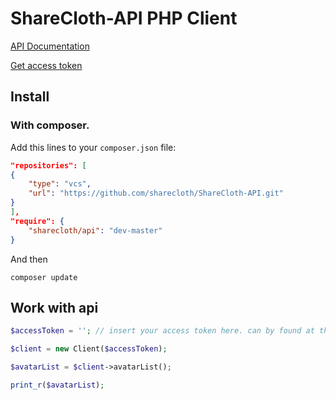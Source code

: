 # ShareCloth-API PHP Client

[API Documentation](API.md) 

[Get access token](http://app.sharecloth.com/en/account/api-page)

## Install

### With composer. 

Add this lines to your `composer.json` file:

```json
"repositories": [
{
    "type": "vcs",
    "url": "https://github.com/sharecloth/ShareCloth-API.git"
}
],
"require": {
    "sharecloth/api": "dev-master"
}
```

And then

`composer update`


## Work with api

```php
$accessToken = ''; // insert your access token here. can by found at this page: http://app.sharecloth.com/en/account/api-page

$client = new Client($accessToken);

$avatarList = $client->avatarList();

print_r($avatarList);
```

